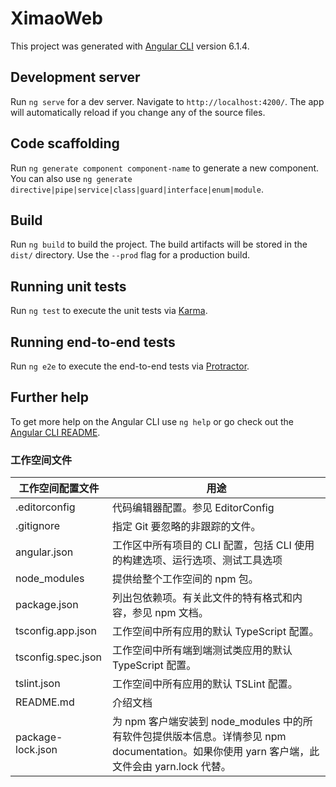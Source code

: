 # XimaoWeb

This project was generated with [Angular CLI](https://github.com/angular/angular-cli) version 6.1.4.

## Development server

Run `ng serve` for a dev server. Navigate to `http://localhost:4200/`. The app will automatically reload if you change any of the source files.

## Code scaffolding

Run `ng generate component component-name` to generate a new component. You can also use `ng generate directive|pipe|service|class|guard|interface|enum|module`.

## Build

Run `ng build` to build the project. The build artifacts will be stored in the `dist/` directory. Use the `--prod` flag for a production build.

## Running unit tests

Run `ng test` to execute the unit tests via [Karma](https://karma-runner.github.io).

## Running end-to-end tests

Run `ng e2e` to execute the end-to-end tests via [Protractor](http://www.protractortest.org/).

## Further help

To get more help on the Angular CLI use `ng help` or go check out the [Angular CLI README](https://github.com/angular/angular-cli/blob/master/README.md).

### 工作空间文件

工作空间配置文件 | 用途
---|---
.editorconfig | 代码编辑器配置。参见 EditorConfig
.gitignore | 指定 Git 要忽略的非跟踪的文件。
 angular.json | 工作区中所有项目的 CLI 配置，包括 CLI 使用的构建选项、运行选项、测试工具选项
 node_modules | 提供给整个工作空间的 npm 包。
 package.json | 列出包依赖项。有关此文件的特有格式和内容，参见 npm 文档。
 tsconfig.app.json | 工作空间中所有应用的默认 TypeScript 配置。
 tsconfig.spec.json | 工作空间中所有端到端测试类应用的默认 TypeScript 配置。
 tslint.json | 工作空间中所有应用的默认 TSLint 配置。
 README.md | 介绍文档
 package-lock.json | 为 npm 客户端安装到 node_modules 中的所有软件包提供版本信息。详情参见 npm documentation。如果你使用 yarn 客户端，此文件会由 yarn.lock 代替。
